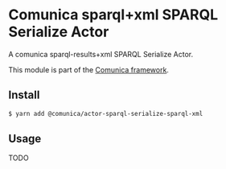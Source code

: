 # Comunica sparql+xml SPARQL Serialize Actor

A comunica sparql-results+xml SPARQL Serialize Actor.

This module is part of the [Comunica framework](https://github.com/comunica/comunica).

## Install

```bash
$ yarn add @comunica/actor-sparql-serialize-sparql-xml
```

## Usage

TODO
